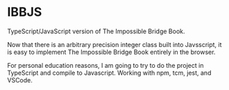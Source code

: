 # IBBJS
TypeScript/JavaScript version of The Impossible Bridge Book.

Now that there is an arbitrary precision integer class built into Javsscript,
it is easy to implement The Impossible Bridge Book entirely in the browser.

For personal education reasons, I am going to try to do the project in TypeScript and compile to Javascript. 
Working with npm, tcm, jest, and VSCode.
